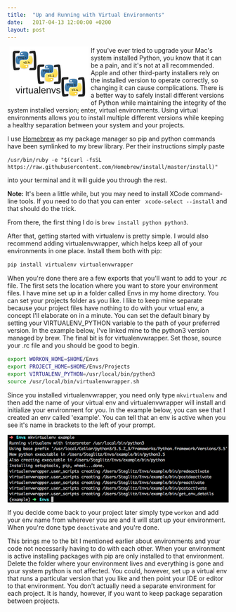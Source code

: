 ```yaml
---
title:  "Up and Running with Virtual Environments"
date:   2017-04-13 12:00:00 +0200
layout: post
---
```


<img src="/images/virtualenvs.png" alt="Virtual environments" align="left" hspace="5" style="width:180px;">

If you've ever tried to upgrade your Mac's system installed Python, you know that it can be a pain, and it's not at all 
recommended. Apple and other third-party installers rely on the installed version to operate correctly, so changing it 
can cause complications. There is a better way to safely install different versions of Python while maintaining the 
integrity of the system installed version; enter, virtual environments. Using virtual environments allows you to install 
multiple different versions while keeping a healthy separation between your system and your projects.

I use [Homebrew](https://brew.sh) as my package manager so pip and python commands have been symlinked to my brew 
library. Per their instructions simply paste
```
/usr/bin/ruby -e "$(curl -fsSL https://raw.githubusercontent.com/Homebrew/install/master/install)"
``` 
into your terminal and it will guide you through the rest. 

**Note:** It's been a little while, but you may need to install XCode command-line tools. If you need to do that you can 
enter ``` xcode-select --install``` and that should do the trick. 

From there, the first thing I do is ```brew install python python3```.

After that, getting started with virtualenv is pretty simple. I would also recommend adding virtualenvwrapper, which 
helps keep all of your environments in one place. Install them both with pip:
```python
pip install virtualenv virtualenvwrapper
```
<!--break-->
When you're done there are a few exports that you'll want to add to your .rc file. The first sets the location where you 
want to store your environment files. I have mine set up in a folder called Envs in my home directory. You can set your
projects folder as you like. I like to keep mine separate because your project files have nothing to do with your vrtual
env, a concept I'll elaborate on in a minute. You can set the default binary by setting your VIRTUALENV_PYTHON variable 
to the path of your preferred version. In the example below, I've linked mine to the python3 version managed by brew. 
The final bit is for virtualenvwrapper. Set those, source your .rc file and you should be good to begin. 

```bash
export WORKON_HOME=$HOME/Envs
export PROJECT_HOME=$HOME/Envs/Projects
export VIRTUALENV_PYTHON=/usr/local/bin/python3
source /usr/local/bin/virtualenvwrapper.sh
```

Since you installed virtualenvwrapper, you need only type ```mkvirtualenv``` and then add the name of your virtual env
and virtualenvwrapper will install and initialize your environment for you. In the example below, you can see that I 
created an env called 'example'.  You can tell that an env is active when you see it's name in brackets to the left of
your prompt. 

<img src="/images/VirtualEnv1.png" alt="Creating a virtual environment" align="center">

If you decide come back to your project later simply type ```workon``` and add your env name from wherever you are and
it will start up your environment. When you're done type ```deactivate``` and you're done. 

This brings me to the bit I mentioned earlier about environments and your code not necessarily having to do with each
other.  When your environment is active installing packages with pip are only installed to that environment. Delete the 
folder where your environment lives and everything is gone and your system python is not affected. You could, however, 
set up a virtual env that runs a particular version that you like and then point your IDE or editor to that environment.
 You don't actually need a separate environment for each project. It is handy, however, if you want to keep package 
 separation between projects. 